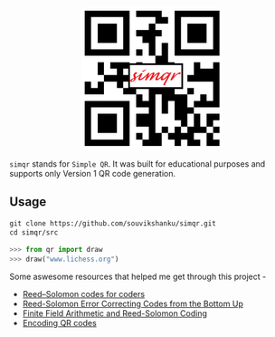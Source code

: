 <p align="center">
  <img src="logo.png" width="250"/>
</p>

`simqr` stands for `Simple QR`. It was built for educational purposes and supports only Version 1 QR code generation.

Usage
------
```console
git clone https://github.com/souvikshanku/simqr.git
cd simqr/src
```
```python
>>> from qr import draw
>>> draw("www.lichess.org")
```

Some aswesome resources that helped me get through this project -
* [Reed–Solomon codes for coders](https://en.wikiversity.org/wiki/Reed%E2%80%93Solomon_codes_for_coders)
* [Reed-Solomon Error Correcting Codes from the Bottom Up](https://tomverbeure.github.io/2022/08/07/Reed-Solomon.html)
* [Finite Field Arithmetic and Reed-Solomon Coding](https://research.swtch.com/field)
* [Encoding QR codes](https://observablehq.com/@zavierhenry/encoding-qr-codes)

